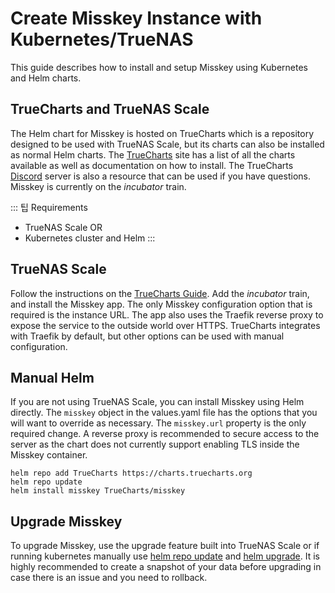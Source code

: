 # Create Misskey Instance with Kubernetes/TrueNAS

This guide describes how to install and setup Misskey using Kubernetes and Helm charts.

## TrueCharts and TrueNAS Scale

The Helm chart for Misskey is hosted on TrueCharts which is a repository designed to be used with TrueNAS Scale, but its charts can also be installed as normal Helm charts. The [TrueCharts](https://truecharts.org/docs/charts/incubator/misskey) site has a list of all the charts available as well as documentation on how to install. The TrueCharts [Discord](https://discord.gg/Ax9ZgzKx9t) server is also a resource that can be used if you have questions. Misskey is currently on the _incubator_ train.

::: 팁 Requirements

- TrueNAS Scale
  OR
- Kubernetes cluster and Helm
  :::

## TrueNAS Scale

Follow the instructions on the [TrueCharts Guide](https://truecharts.org/docs/manual/guides/Adding-TrueCharts). Add the _incubator_ train, and install the Misskey app. The only Misskey configuration option that is required is the instance URL. The app also uses the Traefik reverse proxy to expose the service to the outside world over HTTPS. TrueCharts integrates with Traefik by default, but other options can be used with manual configuration.

## Manual Helm

If you are not using TrueNAS Scale, you can install Misskey using Helm directly. The `misskey` object in the values.yaml file has the options that you will want to override as necessary. The `misskey.url` property is the only required change. A reverse proxy is recommended to secure access to the server as the chart does not currently support enabling TLS inside the Misskey container.

```
helm repo add TrueCharts https://charts.truecharts.org
helm repo update
helm install misskey TrueCharts/misskey
```

## Upgrade Misskey

To upgrade Misskey, use the upgrade feature built into TrueNAS Scale or if running kubernetes manually use [helm repo update](https://helm.sh/docs/helm/helm_repo_update/) and [helm upgrade](https://helm.sh/docs/helm/helm_upgrade/). It is highly recommended to create a snapshot of your data before upgrading in case there is an issue and you need to rollback.
